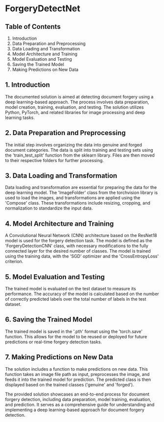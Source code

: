 # ForgeryDetectNet

## Table of Contents

1. Introduction
2. Data Preparation and Preprocessing
3. Data Loading and Transformation
4. Model Architecture and Training
5. Model Evaluation and Testing
6. Saving the Trained Model
7. Making Predictions on New Data

## 1. Introduction

The documented solution is aimed at detecting document forgery using a deep learning-based approach. The process involves data preparation, model creation, training, evaluation, and testing. The solution utilizes Python, PyTorch, and related libraries for image processing and deep learning tasks.

## 2. Data Preparation and Preprocessing

The initial step involves organizing the data into genuine and forged document categories. The data is split into training and testing sets using the 'train_test_split' function from the sklearn library. Files are then moved to their respective folders for further processing.

## 3. Data Loading and Transformation

Data loading and transformation are essential for preparing the data for the deep learning model. The 'ImageFolder' class from the torchvision library is used to load the images, and transformations are applied using the 'Compose' class. These transformations include resizing, cropping, and normalization to standardize the input data.

## 4. Model Architecture and Training

A Convolutional Neural Network (CNN) architecture based on the ResNet18 model is used for the forgery detection task. The model is defined as the 'ForgeryDetectionCNN' class, with necessary modifications to the fully connected layer for the desired number of classes. The model is trained using the training data, with the 'SGD' optimizer and the 'CrossEntropyLoss' criterion.

## 5. Model Evaluation and Testing

The trained model is evaluated on the test dataset to measure its performance. The accuracy of the model is calculated based on the number of correctly predicted labels over the total number of labels in the test dataset.

## 6. Saving the Trained Model

The trained model is saved in the '.pth' format using the 'torch.save' function. This allows for the model to be reused or deployed for future predictions or real-time forgery detection tasks.

## 7. Making Predictions on New Data

The solution includes a function to make predictions on new data. This function takes an image file path as input, preprocesses the image, and feeds it into the trained model for prediction. The predicted class is then displayed based on the trained classes ('genuine' and 'forged').

The provided solution showcases an end-to-end process for document forgery detection, including data preparation, model training, evaluation, and prediction. It serves as a comprehensive guide for understanding and implementing a deep learning-based approach for document forgery detection.
